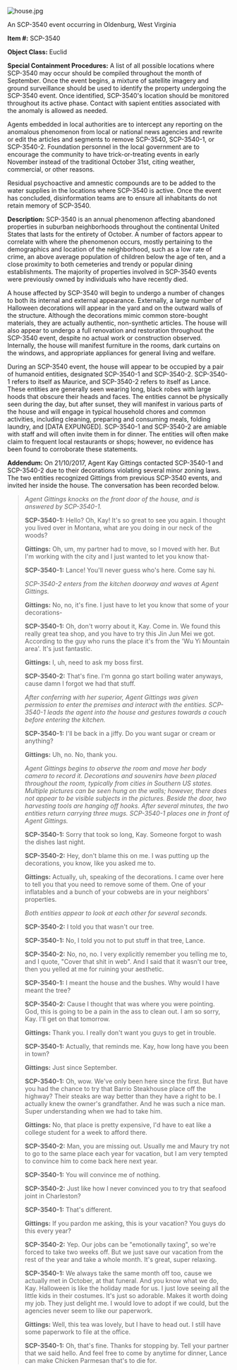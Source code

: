 ![house.jpg](http://scp-wiki.wdfiles.com/local--files/scp-3540/house.jpg)

An SCP-3540 event occurring in Oldenburg, West Virginia

**Item #:** SCP-3540

**Object Class:** Euclid

**Special Containment Procedures:** A list of all possible locations where SCP-3540 may occur should be compiled throughout the month of September. Once the event begins, a mixture of satellite imagery and ground surveillance should be used to identify the property undergoing the SCP-3540 event. Once identified, SCP-3540's location should be monitored throughout its active phase. Contact with sapient entities associated with the anomaly is allowed as needed.

Agents embedded in local authorities are to intercept any reporting on the anomalous phenomenon from local or national news agencies and rewrite or edit the articles and segments to remove SCP-3540, SCP-3540-1, or SCP-3540-2. Foundation personnel in the local government are to encourage the community to have trick-or-treating events in early November instead of the traditional October 31st, citing weather, commercial, or other reasons.

Residual psychoactive and amnestic compounds are to be added to the water supplies in the locations where SCP-3540 is active. Once the event has concluded, disinformation teams are to ensure all inhabitants do not retain memory of SCP-3540.

**Description:** SCP-3540 is an annual phenomenon affecting abandoned properties in suburban neighborhoods throughout the continental United States that lasts for the entirety of October. A number of factors appear to correlate with where the phenomenon occurs, mostly pertaining to the demographics and location of the neighborhood, such as a low rate of crime, an above average population of children below the age of ten, and a close proximity to both cemeteries and trendy or popular dining establishments. The majority of properties involved in SCP-3540 events were previously owned by individuals who have recently died.

A house affected by SCP-3540 will begin to undergo a number of changes to both its internal and external appearance. Externally, a large number of Halloween decorations will appear in the yard and on the outward walls of the structure. Although the decorations mimic common store-bought materials, they are actually authentic, non-synthetic articles. The house will also appear to undergo a full renovation and restoration throughout the SCP-3540 event, despite no actual work or construction observed. Internally, the house will manifest furniture in the rooms, dark curtains on the windows, and appropriate appliances for general living and welfare.

During an SCP-3540 event, the house will appear to be occupied by a pair of humanoid entities, designated SCP-3540-1 and SCP-3540-2. SCP-3540-1 refers to itself as Maurice, and SCP-3540-2 refers to itself as Lance. These entities are generally seen wearing long, black robes with large hoods that obscure their heads and faces. The entities cannot be physically seen during the day, but after sunset, they will manifest in various parts of the house and will engage in typical household chores and common activities, including cleaning, preparing and consuming meals, folding laundry, and \[DATA EXPUNGED\]. SCP-3540-1 and SCP-3540-2 are amiable with staff and will often invite them in for dinner. The entities will often make claim to frequent local restaurants or shops; however, no evidence has been found to corroborate these statements.

**Addendum:** On 21/10/2017, Agent Kay Gittings contacted SCP-3540-1 and SCP-3540-2 due to their decorations violating several minor zoning laws. The two entities recognized Gittings from previous SCP-3540 events, and invited her inside the house. The conversation has been recorded below.

> **<Begin Log>**
> 
> _Agent Gittings knocks on the front door of the house, and is answered by SCP-3540-1._
> 
> **SCP-3540-1:** Hello? Oh, Kay! It's so great to see you again. I thought you lived over in Montana, what are you doing in our neck of the woods?
> 
> **Gittings:** Oh, um, my partner had to move, so I moved with her. But I'm working with the city and I just wanted to let you know that-
> 
> **SCP-3540-1:** Lance! You'll never guess who's here. Come say hi.
> 
> _SCP-3540-2 enters from the kitchen doorway and waves at Agent Gittings._
> 
> **Gittings:** No, no, it's fine. I just have to let you know that some of your decorations-
> 
> **SCP-3540-1:** Oh, don't worry about it, Kay. Come in. We found this really great tea shop, and you have to try this Jin Jun Mei we got. According to the guy who runs the place it's from the 'Wu Yi Mountain area'. It's just fantastic.
> 
> **Gittings:** I, uh, need to ask my boss first.
> 
> **SCP-3540-2:** That's fine. I'm gonna go start boiling water anyways, cause damn I forgot we had that stuff.
> 
> _After conferring with her superior, Agent Gittings was given permission to enter the premises and interact with the entities. SCP-3540-1 leads the agent into the house and gestures towards a couch before entering the kitchen._
> 
> **SCP-3540-1:** I'll be back in a jiffy. Do you want sugar or cream or anything?
> 
> **Gittings:** Uh, no. No, thank you.
> 
> _Agent Gittings begins to observe the room and move her body camera to record it. Decorations and souvenirs have been placed throughout the room, typically from cities in Southern US states. Multiple pictures can be seen hung on the walls; however, there does not appear to be visible subjects in the pictures. Beside the door, two harvesting tools are hanging off hooks. After several minutes, the two entities return carrying three mugs. SCP-3540-1 places one in front of Agent Gittings._
> 
> **SCP-3540-1:** Sorry that took so long, Kay. Someone forgot to wash the dishes last night.
> 
> **SCP-3540-2:** Hey, don't blame this on me. I was putting up the decorations, you know, like you asked me to.
> 
> **Gittings:** Actually, uh, speaking of the decorations. I came over here to tell you that you need to remove some of them. One of your inflatables and a bunch of your cobwebs are in your neighbors' properties.
> 
> _Both entities appear to look at each other for several seconds._
> 
> **SCP-3540-2:** I told you that wasn't our tree.
> 
> **SCP-3540-1:** No, I told you not to put stuff in that tree, Lance.
> 
> **SCP-3540-2:** No, no, no. I very explicitly remember you telling me to, and I quote, "Cover that shit in web". And I said that it wasn't our tree, then you yelled at me for ruining your aesthetic.
> 
> **SCP-3540-1:** I meant the house and the bushes. Why would I have meant the tree?
> 
> **SCP-3540-2:** Cause I thought that was where you were pointing. God, this is going to be a pain in the ass to clean out. I am so sorry, Kay. I'll get on that tomorrow.
> 
> **Gittings:** Thank you. I really don't want you guys to get in trouble.
> 
> **SCP-3540-1:** Actually, that reminds me. Kay, how long have you been in town?
> 
> **Gittings:** Just since September.
> 
> **SCP-3540-1:** Oh, wow. We've only been here since the first. But have you had the chance to try that Barrio Steakhouse place off the highway? Their steaks are way better than they have a right to be. I actually knew the owner's grandfather. And he was such a nice man. Super understanding when we had to take him.
> 
> **Gittings:** No, that place is pretty expensive, I'd have to eat like a college student for a week to afford there.
> 
> **SCP-3540-2:** Man, you are missing out. Usually me and Maury try not to go to the same place each year for vacation, but I am very tempted to convince him to come back here next year.
> 
> **SCP-3540-1:** You will convince me of nothing.
> 
> **SCP-3540-2:** Just like how I never convinced you to try that seafood joint in Charleston?
> 
> **SCP-3540-1:** That's different.
> 
> **Gittings:** If you pardon me asking, this is your vacation? You guys do this every year?
> 
> **SCP-3540-2:** Yep. Our jobs can be "emotionally taxing", so we're forced to take two weeks off. But we just save our vacation from the rest of the year and take a whole month. It's great, super relaxing.
> 
> **SCP-3540-1:** We always take the same month off too, cause we actually met in October, at that funeral. And you know what we do, Kay. Halloween is like the holiday made for us. I just love seeing all the little kids in their costumes. It's just so adorable. Makes it worth doing my job. They just delight me. I would love to adopt if we could, but the agencies never seem to like our paperwork.
> 
> **Gittings:** Well, this tea was lovely, but I have to head out. I still have some paperwork to file at the office.
> 
> **SCP-3540-1:** Oh, that's fine. Thanks for stopping by. Tell your partner that we said hello. And feel free to come by anytime for dinner, Lance can make Chicken Parmesan that's to die for.
> 
> **<End Log>**